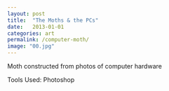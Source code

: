 ```yaml
---
layout: post
title:  "The Moths & the PCs"
date:   2013-01-01
categories: art
permalink: /computer-moth/
image: "00.jpg"
---
```


<p class="post--full__excerpt">
	Moth constructed from photos of computer hardware
</p>

Tools Used: Photoshop